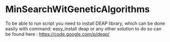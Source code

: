 MinSearchWitGeneticAlgorithms
=============================

To be able to run script you need to install DEAP library, which can be done easily with command:
easy_install deap
or any other solution to do so can be found here : https://code.google.com/p/deap/
